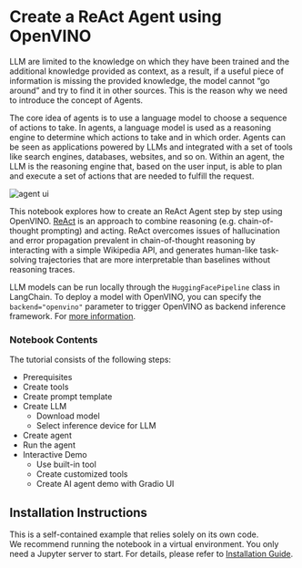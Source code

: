 # Create a ReAct Agent using OpenVINO

LLM are limited to the knowledge on which they have been trained and the additional knowledge provided as context, as a result, if a useful piece of information is missing the provided knowledge, the model cannot “go around” and try to find it in other sources. This is the reason why we need to introduce the concept of Agents.

The core idea of agents is to use a language model to choose a sequence of actions to take. In agents, a language model is used as a reasoning engine to determine which actions to take and in which order. Agents can be seen as applications powered by LLMs and integrated with a set of tools like search engines, databases, websites, and so on. Within an agent, the LLM is the reasoning engine that, based on the user input, is able to plan and execute a set of actions that are needed to fulfill the request.

![agent ui](https://github.com/openvinotoolkit/openvino_notebooks/assets/91237924/2abb2389-e612-4599-82c6-64cdac259120)

This notebook explores how to create an ReAct Agent step by step using OpenVINO. [ReAct](https://arxiv.org/abs/2210.03629) is an approach to combine reasoning (e.g. chain-of-thought prompting) and acting. ReAct overcomes issues of hallucination and error propagation prevalent in chain-of-thought reasoning by interacting with a simple Wikipedia API, and generates human-like task-solving trajectories that are more interpretable than baselines without reasoning traces. 

LLM models can be run locally through the `HuggingFacePipeline` class in LangChain. To deploy a model with OpenVINO, you can specify the `backend="openvino"` parameter to trigger OpenVINO as backend inference framework. For [more information](https://python.langchain.com/docs/integrations/llms/openvino/).


### Notebook Contents

The tutorial consists of the following steps:

- Prerequisites
- Create tools
- Create prompt template
- Create LLM
  - Download model
  - Select inference device for LLM
- Create agent
- Run the agent
- Interactive Demo
  - Use built-in tool
  - Create customized tools
  - Create AI agent demo with Gradio UI

## Installation Instructions

This is a self-contained example that relies solely on its own code.</br>
We recommend  running the notebook in a virtual environment. You only need a Jupyter server to start.
For details, please refer to [Installation Guide](../../README.md).
